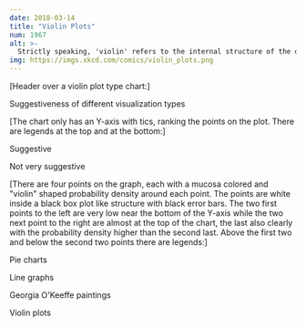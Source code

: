 ```yaml
---
date: 2018-03-14
title: "Violin Plots"
num: 1967
alt: >-
  Strictly speaking, 'violin' refers to the internal structure of the data. The external portion visible in the plot is called the 'viola.'
img: https://imgs.xkcd.com/comics/violin_plots.png
---
```

[Header over a violin plot type chart:]

Suggestiveness of different visualization types

[The chart only has an Y-axis with tics, ranking the points on the plot. There are legends at the top and at the bottom:]

Suggestive

Not very suggestive

[There are four points on the graph, each with a mucosa colored and "violin" shaped probability density around each point. The points are white inside a black box plot like structure with black error bars. The two first points to the left are very low near the bottom of the Y-axis while the two next point to the right are almost at the top of the chart, the last also clearly with the probability density higher than the second last. Above the first two and below the second two points there are legends:]

Pie charts

Line graphs

Georgia O'Keeffe paintings

Violin plots